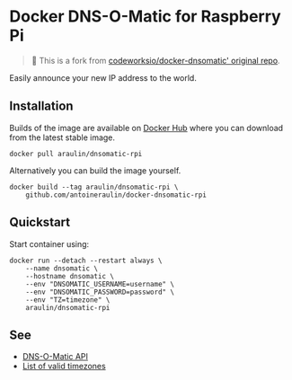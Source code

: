 Docker DNS-O-Matic for Raspberry Pi
==================

> 📘 This is a fork from [codeworksio/docker-dnsomatic' original repo](https://github.com/codeworksio/docker-dnsomatic).

Easily announce your new IP address to the world.

Installation
------------

Builds of the image are available on [Docker Hub](https://hub.docker.com/r/antoineraulin/dnsomatic-rpi/) where you can download from the latest stable image.

    docker pull araulin/dnsomatic-rpi

Alternatively you can build the image yourself.

    docker build --tag araulin/dnsomatic-rpi \
        github.com/antoineraulin/docker-dnsomatic-rpi

Quickstart
----------

Start container using:

    docker run --detach --restart always \
        --name dnsomatic \
        --hostname dnsomatic \
        --env "DNSOMATIC_USERNAME=username" \
        --env "DNSOMATIC_PASSWORD=password" \
        --env "TZ=timezone" \
        araulin/dnsomatic-rpi

See
---

* [DNS-O-Matic API](https://www.dnsomatic.com/wiki/api)
* [List of valid timezones](https://gist.github.com/heyalexej/8bf688fd67d7199be4a1682b3eec7568)
